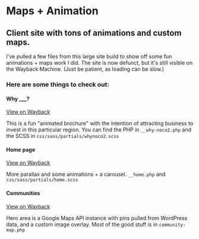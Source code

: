 # Maps + Animation 
## Client site with tons of animations and custom maps.

I've pulled a few files from this large site build to show off some fun animations + maps work I did. The site is now defunct, but it's still visible on the Wayback Machine. (Just be patient, as loading can be slow.)

### Here are some things to check out:

#### Why ___?
[View on Wayback](https://web.archive.org/web/20170418044213/http://northerncolorado.com/why-northern-colorado/)

This is a fun "animated brochure" with the intention of attracting business to invest in this particular region. You can find the PHP in `__why-noco2.php` and the SCSS in `css/sass/partials/whynoco2.scss`

#### Home page
[View on Wayback](https://web.archive.org/web/20170525043707/http://northerncolorado.com/)

More parallax and some animations + a carousel. `__home.php` and `css/sass/partials/home.scss`

#### Communities
[View on Wayback](https://web.archive.org/web/20180820121729/http://northerncolorado.com/communities/)

Hero area is a Google Maps API instance with pins pulled from WordPress data, and a custom image overlay. Most of the good stuff is in `community-map.php`
